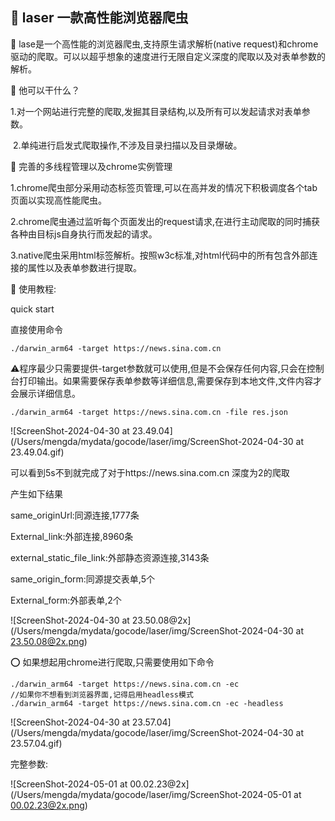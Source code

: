 ## 🚩 laser  一款高性能浏览器爬虫

🚩 lase是一个高性能的浏览器爬虫,支持原生请求解析(native request)和chrome驱动的爬取。可以以超乎想象的速度进行无限自定义深度的爬取以及对表单参数的解析。

🤔 他可以干什么？

​	1.对一个网站进行完整的爬取,发掘其目录结构,以及所有可以发起请求对表单参数。

​	2.单纯进行启发式爬取操作,不涉及目录扫描以及目录爆破。

🌟 完善的多线程管理以及chrome实例管理

​	1.chrome爬虫部分采用动态标签页管理,可以在高并发的情况下积极调度各个tab页面以实现高性能爬虫。

​	2.chrome爬虫通过监听每个页面发出的request请求,在进行主动爬取的同时捕获各种由目标js自身执行而发起的请求。

​	3.native爬虫采用html标签解析。按照w3c标准,对html代码中的所有包含外部连接的属性以及表单参数进行提取。



🌈 使用教程:

quick start

直接使用命令

```
./darwin_arm64 -target https://news.sina.com.cn
```

⚠️程序最少只需要提供-target参数就可以使用,但是不会保存任何内容,只会在控制台打印输出。如果需要保存表单参数等详细信息,需要保存到本地文件,文件内容才会展示详细信息。

```
./darwin_arm64 -target https://news.sina.com.cn -file res.json
```

![ScreenShot-2024-04-30 at 23.49.04](/Users/mengda/mydata/gocode/laser/img/ScreenShot-2024-04-30 at 23.49.04.gif)

可以看到5s不到就完成了对于https://news.sina.com.cn 深度为2的爬取

产生如下结果

same_originUrl:同源连接,1777条

External_link:外部连接,8960条

external_static_file_link:外部静态资源连接,3143条

same_origin_form:同源提交表单,5个

External_form:外部表单,2个

![ScreenShot-2024-04-30 at 23.50.08@2x](/Users/mengda/mydata/gocode/laser/img/ScreenShot-2024-04-30 at 23.50.08@2x.png)

⭕️ 如果想起用chrome进行爬取,只需要使用如下命令

```
./darwin_arm64 -target https://news.sina.com.cn -ec
//如果你不想看到浏览器界面,记得启用headless模式
./darwin_arm64 -target https://news.sina.com.cn -ec -headless
```

![ScreenShot-2024-04-30 at 23.57.04](/Users/mengda/mydata/gocode/laser/img/ScreenShot-2024-04-30 at 23.57.04.gif)

完整参数:

![ScreenShot-2024-05-01 at 00.02.23@2x](/Users/mengda/mydata/gocode/laser/img/ScreenShot-2024-05-01 at 00.02.23@2x.png)